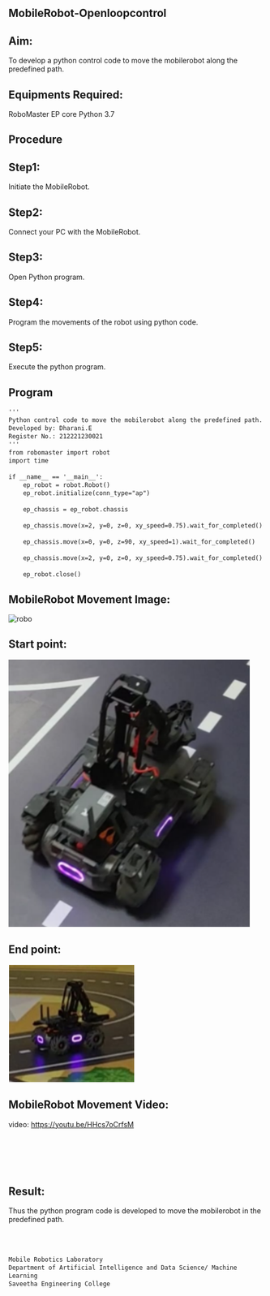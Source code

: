 ## MobileRobot-Openloopcontrol
## Aim:
To develop a python control code to move the mobilerobot along the predefined path.

## Equipments Required:
RoboMaster EP core
Python 3.7
## Procedure
## Step1:
Initiate the MobileRobot.

## Step2:
Connect your PC with the MobileRobot.

## Step3:
Open Python program.

## Step4:
Program the movements of the robot using python code.

## Step5:
Execute the python program.

## Program
```
'''
Python control code to move the mobilerobot along the predefined path.
Developed by: Dharani.E
Register No.: 212221230021
'''
from robomaster import robot
import time

if __name__ == '__main__':
    ep_robot = robot.Robot()
    ep_robot.initialize(conn_type="ap")

    ep_chassis = ep_robot.chassis

    ep_chassis.move(x=2, y=0, z=0, xy_speed=0.75).wait_for_completed()

    ep_chassis.move(x=0, y=0, z=90, xy_speed=1).wait_for_completed()

    ep_chassis.move(x=2, y=0, z=0, xy_speed=0.75).wait_for_completed()

    ep_robot.close()
```

## MobileRobot Movement Image:

![robo](./img/robomaster.png)

## Start point:
![robo](./s.png)

## End point:
![robo](./d.png)


## MobileRobot Movement Video:


video: https://youtu.be/HHcs7oCrfsM

<br/>
<br/>
<br/>
<br/>

## Result:
Thus the python program code is developed to move the mobilerobot in the predefined path.


<br/>
<br/>

```
Mobile Robotics Laboratory
Department of Artificial Intelligence and Data Science/ Machine Learning
Saveetha Engineering College
```
